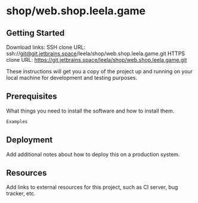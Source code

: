 # shop/web.shop.leela.game

## Getting Started

Download links:
SSH clone URL: ssh://git@git.jetbrains.space/leela/shop/web.shop.leela.game.git
HTTPS clone URL: https://git.jetbrains.space/leela/shop/web.shop.leela.game.git

These instructions will get you a copy of the project up and running on your local machine for development and testing purposes.

## Prerequisites

What things you need to install the software and how to install them.

```
Examples
```

## Deployment

Add additional notes about how to deploy this on a production system.

## Resources

Add links to external resources for this project, such as CI server, bug tracker, etc.
